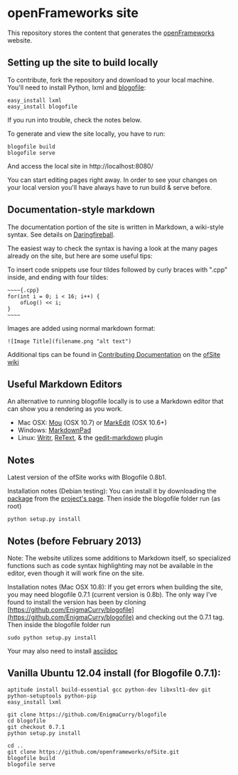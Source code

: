 # openFrameworks site

This repository stores the content that generates the [openFrameworks](http://openFrameworks.cc/) website.

## Setting up the site to build locally

To contribute, fork the repository and download to your local machine. You'll need to install Python, lxml and [blogofile](http://blogofile.com/):

	easy_install lxml
	easy_install blogofile

If you run into trouble, check the notes below.

To generate and view the site locally, you have to run:

	blogofile build
	blogofile serve

And access the local site in http://localhost:8080/ 

You can start editing pages right away. In order to see your changes on your local version you'll have always have to run build & serve before.


## Documentation-style markdown

The documentation portion of the site is written in Markdown, a wiki-style syntax. See details on [Daringfireball](http://daringfireball.net/projects/markdown/). 

The easiest way to check the syntax is having a look at the many pages already on the site, but here are some useful tips:

To insert code snippets use four tildes followed by curly braces with ".cpp" inside, and ending with four tildes:

	~~~~{.cpp}
	for(int i = 0; i < 16; i++) {
		ofLog() << i;
	}
	~~~~


Images are added using normal markdown format:

    ![Image Title](filename.png "alt text")

Additional tips can be found in [Contributing Documentation](https://github.com/openframeworks/ofSite/wiki/Contributing-documentation) on the [ofSite wiki](https://github.com/openframeworks/ofSite/wiki)

## Useful Markdown Editors

An alternative to running blogofile locally is to use a Markdown editor that can show you a rendering as you work.

* Mac OSX: [Mou](http://mouapp.com/) (OSX 10.7) or [MarkEdit](http://keshiki.net/markdown-editor/) (OSX 10.6+)
* Windows: [MarkdownPad](http://www.markdownpad.com/)
* Linux: [Writr](http://antrix.net/pages/writr-markdown/), [ReText](http://sourceforge.net/p/retext/home/ReText/), & the [gedit-markdown](http://www.jpfleury.net/en/software/gedit-markdown.php) plugin

## Notes 
Latest version of the ofSite works with Blogofile 0.8b1.

Installation notes (Debian testing): You can install it by downloading the [package](http://pypi.python.org/packages/source/B/Blogofile/Blogofile-0.8b1.tar.gz) from the [project's page](http://www.blogofile.com/). Then inside the blogofile folder run (as root)

	python setup.py install

## Notes (before February 2013)
Note: The website utilizes some additions to Markdown itself, so specialized functions such as code syntax highlighting may not be available in the editor, even though it will work fine on the site.

Installation notes (Mac OSX 10.8): If you get errors when building the site, you may need blogofile 0.7.1 (current version is 0.8b). The only way I've found to install the version has been by cloning [https://github.com/EnigmaCurry/blogofile](https://github.com/EnigmaCurry/blogofile) and checking out the 0.7.1 tag. 
Then inside the blogofile folder run

	sudo python setup.py install
	
Your may also need to install [asciidoc](http://www.methods.co.nz/asciidoc/manpage.html)

<a id="below"></a>

## Vanilla Ubuntu 12.04 install (for Blogofile 0.7.1):

	aptitude install build-essential gcc python-dev libxslt1-dev git python-setuptools python-pip 
	easy_install lxml

	git clone https://github.com/EnigmaCurry/blogofile
	cd blogofile
	git checkout 0.7.1
	python setup.py install

	cd ..
	git clone https://github.com/openframeworks/ofSite.git
	blogofile build
	blogofile serve
